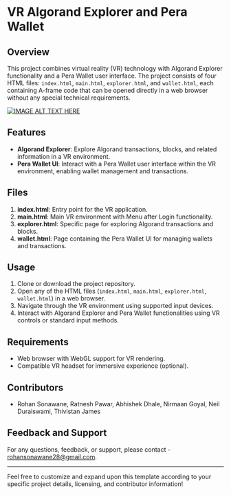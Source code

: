 # VR Algorand Explorer and Pera Wallet

## Overview

This project combines virtual reality (VR) technology with Algorand Explorer functionality and a Pera Wallet user interface. The project consists of four HTML files: `index.html`, `main.html`, `explorer.html`, and `wallet.html`, each containing A-frame code that can be opened directly in a web browser without any special technical requirements.

[![IMAGE ALT TEXT HERE](https://img.youtube.com/vi/PmEW1usHfR8/0.jpg)](https://www.youtube.com/watch?v=PmEW1usHfR8)

## Features

- **Algorand Explorer**: Explore Algorand transactions, blocks, and related information in a VR environment.
- **Pera Wallet UI**: Interact with a Pera Wallet user interface within the VR environment, enabling wallet management and transactions.

## Files

1. **index.html**: Entry point for the VR application.
2. **main.html**: Main VR environment with Menu after Login functionality.
3. **explorer.html**: Specific page for exploring Algorand transactions and blocks.
4. **wallet.html**: Page containing the Pera Wallet UI for managing wallets and transactions.

## Usage

1. Clone or download the project repository.
2. Open any of the HTML files (`index.html`, `main.html`, `explorer.html`, `wallet.html`) in a web browser.
3. Navigate through the VR environment using supported input devices.
4. Interact with Algorand Explorer and Pera Wallet functionalities using VR controls or standard input methods.

## Requirements

- Web browser with WebGL support for VR rendering.
- Compatible VR headset for immersive experience (optional).

## Contributors

- Rohan Sonawane, Ratnesh Pawar, Abhishek Dhale, Nirmaan Goyal, Neil Duraiswami, Thivistan James

## Feedback and Support

For any questions, feedback, or support, please contact - rohansonawane28@gmail.com.

---

Feel free to customize and expand upon this template according to your specific project details, licensing, and contributor information!
